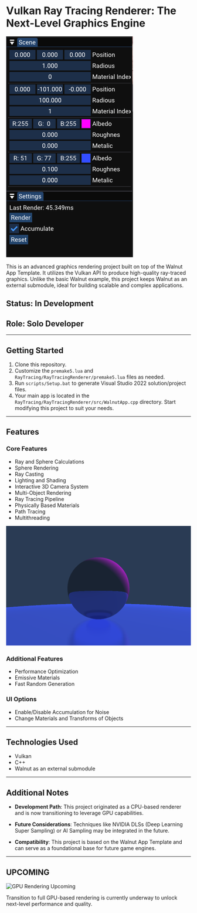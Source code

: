 # Vulkan Ray Tracing Renderer: The Next-Level Graphics Engine

![UI Sample](UI_sample.png)

This is an advanced graphics rendering project built on top of the Walnut App Template. It utilizes the Vulkan API to produce high-quality ray-traced graphics. Unlike the basic Walnut example, this project keeps Walnut as an external submodule, ideal for building scalable and complex applications.

## Status: In Development

## Role: Solo Developer

---

## Getting Started

1. Clone this repository.
2. Customize the `premake5.lua` and `RayTracing/RayTracingRenderer/premake5.lua` files as needed.
3. Run `scripts/Setup.bat` to generate Visual Studio 2022 solution/project files.
4. Your main app is located in the `RayTracing/RayTracingRenderer/src/WalnutApp.cpp` directory. Start modifying this project to suit your needs.

---

## Features

### Core Features

- Ray and Sphere Calculations
- Sphere Rendering
- Ray Casting
- Lighting and Shading
- Interactive 3D Camera System
- Multi-Object Rendering
- Ray Tracing Pipeline
- Physically Based Materials
- Path Tracing
- Multithreading

![CPU Rendering Sample](CPU_Rendering_Sample.png)

### Additional Features

- Performance Optimization
- Emissive Materials
- Fast Random Generation

### UI Options

- Enable/Disable Accumulation for Noise
- Change Materials and Transforms of Objects

---

## Technologies Used

- Vulkan
- C++
- Walnut as an external submodule

---

## Additional Notes

- **Development Path**: This project originated as a CPU-based renderer and is now transitioning to leverage GPU capabilities.
  
- **Future Considerations**: Techniques like NVIDIA DLSs (Deep Learning Super Sampling) or AI Sampling may be integrated in the future.

- **Compatibility**: This project is based on the Walnut App Template and can serve as a foundational base for future game engines.

---

## UPCOMING

![GPU Rendering Upcoming](GPU_Rendering_Upcoming.png)

Transition to full GPU-based rendering is currently underway to unlock next-level performance and quality.
